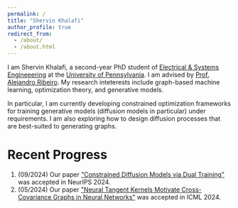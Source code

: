 ```yaml
---
permalink: /
title: "Shervin Khalafi"
author_profile: true
redirect_from: 
  - /about/
  - /about.html
---
```


I am Shervin Khalafi, a second-year PhD student of [Electrical & Systems Engineeering](https://www.ese.upenn.edu/) at the [University of Pennsylvania](https://www.upenn.edu/). I am advised by [Prof. Alejandro Ribeiro](https://alelab.seas.upenn.edu/alejandro-ribeiro/). My research inteterests include graph-based machine learning, optimization theory, and generative models.

In particular, I am currently developing constrained optimization frameworks for training generative models (diffusion models in particular) under requirements. I am also exploring
how to design diffusion processes that are best-suited to generating graphs.

Recent Progress
======
1. (09/2024) Our paper ["Constrained Diffusion Models via Dual Training"](https://arxiv.org/abs/2408.15094) was accepted in NeurIPS 2024.
1. (05/2024) Our paper ["Neural Tangent Kernels Motivate Cross-Covariance Graphs in Neural Networks"](https://proceedings.mlr.press/v235/khalafi24a.html) was accepted in ICML 2024.
